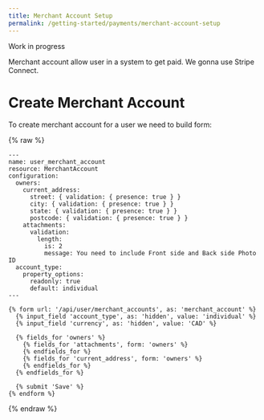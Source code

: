 ```yaml
---
title: Merchant Account Setup
permalink: /getting-started/payments/merchant-account-setup
---
```


Work in progress

Merchant account allow user in a system to get paid. We gonna use Stripe Connect.

# Create Merchant Account

To create merchant account for a user we need to build form:

{% raw %}

```liquid
---
name: user_merchant_account
resource: MerchantAccount
configuration:
  owners:
    current_address:
      street: { validation: { presence: true } }
      city: { validation: { presence: true } }
      state: { validation: { presence: true } }
      postcode: { validation: { presence: true } }
    attachments:
      validation:
        length:
          is: 2
          message: You need to include Front side and Back side Photo ID
  account_type:
    property_options:
      readonly: true
      default: individual
---

{% form url: '/api/user/merchant_accounts', as: 'merchant_account' %}
  {% input_field 'account_type', as: 'hidden', value: 'individual' %}
  {% input_field 'currency', as: 'hidden', value: 'CAD' %}

  {% fields_for 'owners' %}
    {% fields_for 'attachments', form: 'owners' %}
    {% endfields_for %}
    {% fields_for 'current_address', form: 'owners' %}
    {% endfields_for %}
  {% endfields_for %}

  {% submit 'Save' %}
{% endform %}
```

{% endraw %}
